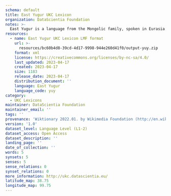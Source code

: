 ```yaml
---
schema: default
title: East Yugur UKC Lexicon
organization: DataScientia Foundation
notes: >-
  East Yugur is a language from the Mongolic family, spoken in Eurasia. The UKC Lexicon of East Yugur is represented as a lexico-semantic network. It consists of words, word senses, synsets, as well as sense-level and synset-level relationships.
resources:
  - name: East Yugur UKC Lexicon LMF format
    url: >-
      resources/bc60b4d8-39cd-4d17-9998-944e260d41f0/output-yuy.zip
    format: xml
    license: https://creativecommons.org/licenses/by-nc-sa/4.0/
    last_updated: 2023-04-17
    created: 2023-04-17
    size: 1183
    release_date: 2023-04-17
    distribution_document: ''
    language: East Yugur
    language_code: yuy
category:
  - UKC Lexicons
maintainer: DataScientia Foundation
maintainer_email: ''
tags: ''
provenance: 'Wiktionary 2022.01. by Wikimedia Foundation (http://en.wiktionary.org); Princeton WordNet 2.1 by Princeton University (https://wordnet.princeton.edu)'
version: '1.0'
dataset_level: Language Level (L1-2)
dataset_access: Open Access
dataset_description: ''
landing_page: ''
date_of_collection: ''
words: 5
synsets: 5
senses: 5
sense_relations: 0
synset_relations: 0
more_information: http://ukc.datascientia.eu/
latitude_map: 38.75
longitude_map: 99.75
---
```

